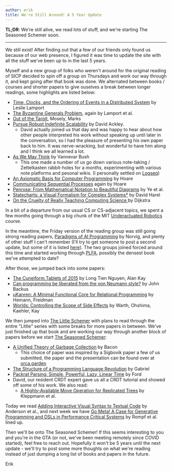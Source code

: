 ```yaml
---
author: erik
title: We're Still Around! A 5 Year Update
---
```


**TL;DR**: We're still alive, we read lots of stuff, and we're starting The Seasoned Schemer soon.

---

We still exist! After finding out that a few of our friends only found us because of our web presence, I figured it was time to update the site with all the stuff we've been up to in the last 5 years.

Myself and a new group of folks who weren't around for the original reading of SICP decided to spin off a group on Thursdays and work our way through it, and kept going after that book was done. We alternated between books / courses and shorter papers to give ouselves a break between longer readings, some highlights are listed below:

- [Time, Clocks, and the Ordering of Events in a Distributed System](https://www.microsoft.com/en-us/research/uploads/prod/2016/12/Time-Clocks-and-the-Ordering-of-Events-in-a-Distributed-System.pdf) by Leslie Lamport
- [The Byzantine Generals Problem](https://www.microsoft.com/en-us/research/uploads/prod/2016/12/The-Byzantine-Generals-Problem.pdf), again by Lamport et al.
- [Out of the Tarpit](http://curtclifton.net/papers/MoseleyMarks06a.pdf), Mosely, Marks
- [Pursue Robust Indefinite Scalability](https://www.cs.unm.edu/~ackley/papers/hotos-11.pdf) by David Ackley.
    - David actually joined us that day and was happy to hear about how other people interpreted his work without speaking up until later in the conversation, so I had the pleasure of presenting his own paper back to him. It was nerve-wracking, but wonderful to have him along and I think we all learned a lot.
- [As We May Think](https://www.theatlantic.com/magazine/archive/1945/07/as-we-may-think/303881/) by Vannevar Bush
    - This one made a number of us go down various note-taking / Zettelkasten rabbit-holes for a _months_, experimenting with various note platforms and pesonal wikis. (I personally settled on [Logseq](https://logseq.com/))
- [An Axiomatic Basis for Computer Programming](https://www.cs.cmu.edu/~crary/819-f09/Hoare69.pdf) by Hoare
- [Communicating Sequential Processes](https://dl.acm.org/doi/pdf/10.1145/359576.359585) again by Hoare
- [Penrose: From Mathematical Notation to Beautiful Diagrams](https://web.archive.org/web/20220429235741/https://penrose.cs.cmu.edu/media/Penrose_SIGGRAPH2020a.pdf) by Ye et al.
- [Statecharts: a Visual Formalism for Complex Systems\*](https://www.inf.ed.ac.uk/teaching/courses/seoc/2005_2006/resources/statecharts.pdf) by David Harel
- [On the Cruelty of Really Teaching Computing Science ](https://www.cs.utexas.edu/~EWD/transcriptions/EWD10xx/EWD1036.html) by Dijkstra

In a bit of a departure from our usual CS or CS-adjacent topics, we spent a few months going through a big chunk of the MIT [Underactuated Robotics](https://www.youtube.com/watch?v=_1CtAHVea8I) course.

In the meantime, the Friday version of the reading group was still going strong reading papers, [Paradigms of AI Programming](https://github.com/norvig/paip-lisp) by Norvig, and plenty of other stuff I can't remember (I'll try to get someone to post a second update, but some of it is listed [here](https://github.com/CompSciCabal/reading-material)). The two groups joined forced around this time and started working through [PLFA](https://plfa.github.io/), possibly the densest book we've attempted to date?

After those, we jumped back into some papers:
- [The Cuneiform Tablets of 2015](http://www.vpri.org/pdf/tr2015004_cuneiform.pdf) by Long Tien Nguyen, Alan Kay
- [Can programming be liberated from the von Neumann style?](https://dl.acm.org/doi/pdf/10.1145/359576.359579) by John Backus
- [μKanren: A Minimal Functional Core for Relational Programming](http://webyrd.net/scheme-2013/papers/HemannMuKanren2013.pdf) by Hemann, Freidman
- [Worlds: Controlling the Scope of Side Effects](http://www.vpri.org/pdf/tr2011001_final_worlds.pdf) by Warth, Ohshima, Kaehler, Kay

We then jumped into [The Little Schemer](https://mitpress.mit.edu/books/little-schemer-fourth-edition) with plans to read through the entire "Little" series with some breaks for more papers in between. We've just finished up that book and are working our way through another block of papers before we start [The Seasoned Schemer](https://mitpress.mit.edu/books/seasoned-schemer-second-edition):

- [A Unified Theory of Garbage Collection](https://www.cs.cornell.edu/courses/cs6120/2019fa/blog/unified-theory-gc/) by Bacon
    - This choice of paper was inspired by a Sigbovik paper a few of us submitted, the paper and the presentation can be found over at [orca.garden](https://orca.garden/)
- [The Structure of a Programming Language Revolution](https://www.cs.tufts.edu/~nr/cs257/archive/richard-gabriel/Incommensurability.pdf) by Gabriel
- [Packrat Parsing: Simple, Powerful, Lazy, Linear Time](https://bford.info/pub/lang/packrat-icfp02.pdf) by Ford
- David, our resident CRDT expert gave us all a CRDT tutorial and showed off some of his work. We also read:
    - [A Highly-Available Move Operation for Replicated Trees](https://martin.kleppmann.com/papers/move-op.pdf) by Kleppmann et al.

Today we read [Adding Interactive Visual Syntax to Textual Code](https://dl.acm.org/doi/pdf/10.1145/3428290) by Anderson et al., and next week we have [Go Meta! A Case for Generative Programming and DSLs in Performance Critical Systems](https://www.cs.purdue.edu/homes/rompf/papers/rompf-snapl15.pdf) by Rompf et al. lined up.

Then we'll be onto The Seasoned Schemer! If this seems interesting to you and you're in the GTA (or not, we've been meeting remotely since COVID started), feel free to reach out. Hopefully it won't be 5 years until the next update - we'll try to post some more thoughts on what we're reading instead of just dumping a long list of books and papers in the future.

Erik
